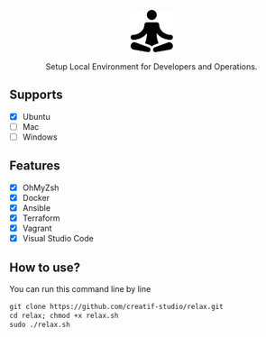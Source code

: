 <p align="center">
  <a href="https://github.com/creatif-studio/relax">
    <img alt="relax" width="75px" height="75px" src="./assets/logo.png">
  </a>
</p>

<p align="center">
  Setup Local Environment for Developers and Operations.
</p>

## Supports

- [x] Ubuntu
- [ ] Mac
- [ ] Windows

## Features

- [x] OhMyZsh
- [x] Docker
- [x] Ansible
- [x] Terraform
- [x] Vagrant
- [x] Visual Studio Code

## How to use?

You can run this command line by line

```
git clone https://github.com/creatif-studio/relax.git
cd relax; chmod +x relax.sh
sudo ./relax.sh
```
